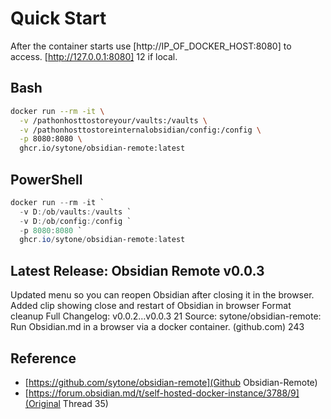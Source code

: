 # Quick Start

After the container starts use [http://IP_OF_DOCKER_HOST:8080] to access. [http://127.0.0.1:8080] 12 if local.

## Bash

```bash
docker run --rm -it \
  -v /pathonhosttostoreyour/vaults:/vaults \
  -v /pathonhosttostoreinternalobsidian/config:/config \
  -p 8080:8080 \
  ghcr.io/sytone/obsidian-remote:latest
```

## PowerShell

```powershell
docker run --rm -it `
  -v D:/ob/vaults:/vaults `
  -v D:/ob/config:/config `
  -p 8080:8080 `
  ghcr.io/sytone/obsidian-remote:latest
```

## Latest Release: Obsidian Remote v0.0.3

Updated menu so you can reopen Obsidian after closing it in the browser.
Added clip showing close and restart of Obsidian in browser
Format cleanup
Full Changelog: v0.0.2…v0.0.3 21
Source: sytone/obsidian-remote: Run Obsidian.md in a browser via a docker container. (github.com) 243

## Reference

- [https://github.com/sytone/obsidian-remote](Github Obsidian-Remote)
- [https://forum.obsidian.md/t/self-hosted-docker-instance/3788/9](Original Thread 35)
